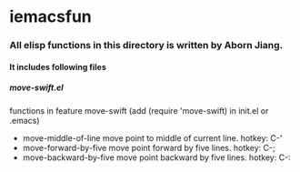 iemacsfun
==========

### All elisp functions in this directory is written by Aborn Jiang.

#### It includes following files

##### move-swift.el
functions in feature move-swift (add (require 'move-swift) in init.el
or .emacs)

* move-middle-of-line  move point to middle of current line. hotkey: C-'  
* move-forward-by-five move point forward by five lines. hotkey: C-;
* move-backward-by-five move point backward by five lines. hotkey: C-:
